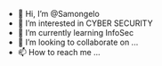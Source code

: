 - 👋 Hi, I’m @Samongelo
- 👀 I’m interested in CYBER SECURITY
- 🌱 I’m currently learning InfoSec
- 💞️ I’m looking to collaborate on ...
- 📫 How to reach me ...

<!---
Samongelo/Samongelo is a ✨ special ✨ repository because its `README.md` (this file) appears on your GitHub profile.
You can click the Preview link to take a look at your changes.
--->
